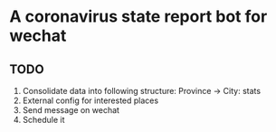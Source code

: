 # A coronavirus state report bot for wechat

## TODO

1. Consolidate data into following structure: Province -> City: stats
2. External config for interested places
3. Send message on wechat
4. Schedule it